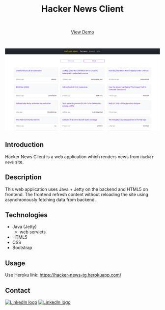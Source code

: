 <!-- ABOUT THE PROJECT -->
<br />
<p align="center">

  <h1 align="center">Hacker News Client</h2>
  <br />
  <p align="center">
    <a href="https://hacker-news-tg.herokuapp.com/">View Demo</a>
  </p>
  <br />
</p>

![Hacker News Client](src/main/webapp/static/images/screenshot.png)

## Introduction

Hacker News Client is a web application which renders news from `Hacker news` site.

## Description
This web application uses Java + Jetty on the backend and HTML5 on frontend.
The frontend refresh content without reloading the site using asynchronously fetching data from backend.


## Technologies

* Java (Jetty)
  - web servlets 
* HTML5
* CSS
* Bootstrap

## Usage

Use Heroku link: https://hacker-news-tg.herokuapp.com/

## Contact

[<img src="https://img.shields.io/badge/Linkedin-white?style=flat&logo=linkedin&labelColor=blue" alt="LinkedIn logo" title="LinkedIn" height="25" />](https://www.linkedin.com/in/gezatoth)
[<img src="https://img.shields.io/badge/Gmail-white?style=flat&logo=gmail&labelColor=white" alt="LinkedIn logo" title="LinkedIn" height="25" />](mailto:toth.geza.0425@gmail.com)
